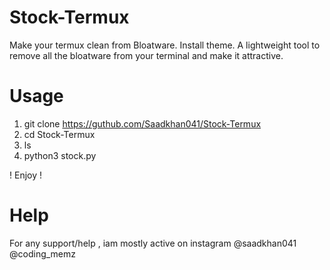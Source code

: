 # Stock-Termux
Make your termux clean from Bloatware. Install theme. A lightweight tool to remove all the bloatware from your terminal and make it attractive.

# Usage
1. git clone https://guthub.com/Saadkhan041/Stock-Termux
2. cd Stock-Termux
3. ls
4. python3 stock.py

! Enjoy !

# Help
For any support/help , iam mostly active on instagram @saadkhan041 @coding_memz
